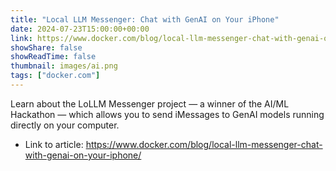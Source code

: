 ```yaml
---
title: "Local LLM Messenger: Chat with GenAI on Your iPhone"
date: 2024-07-23T15:00:00+00:00
link: https://www.docker.com/blog/local-llm-messenger-chat-with-genai-on-your-iphone/
showShare: false
showReadTime: false
thumbnail: images/ai.png
tags: ["docker.com"]
---
```

Learn about the LoLLM Messenger project — a winner of the AI/ML Hackathon — which allows you to send iMessages to GenAI models running directly on your computer.

- Link to article: https://www.docker.com/blog/local-llm-messenger-chat-with-genai-on-your-iphone/